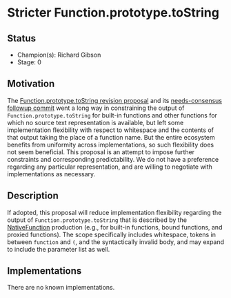 # Stricter Function.prototype.toString

## Status

* Champion(s): Richard Gibson
* Stage: 0

## Motivation

The
[Function.prototype.toString revision proposal](https://github.com/tc39/Function-prototype-toString-revision)
and its
[needs-consensus followup commit](https://github.com/tc39/ecma262/commit/552407b105696bafa4e641bf2f5db61ad39c65ab)
went a long way in constraining the output of `Function.prototype.toString` for
built-in functions and other functions for which no source text representation
is available, but left some implementation flexibility with respect to
whitespace and the contents of that output taking the place of a function name.
But the entire ecosystem benefits from uniformity across implementations, so
such flexibility does not seem beneficial.
This proposal is an attempt to impose further constraints and corresponding
predictability.
We do not have a preference regarding any particular representation, and are
willing to negotiate with implementations as necessary.

<!--
## Use cases

**Use case 1**: description
-->

## Description

If adopted, this proposal will reduce implementation flexibility regarding the
output of `Function.prototype.toString` that is described by the
[NativeFunction](https://tc39.es/ecma262/multipage/fundamental-objects.html#prod-NativeFunction) 
production (e.g., for built-in functions, bound functions, and proxied
functions).
The scope specifically includes whitespace, tokens in between `function` and
`(`, and the syntactically invalid body, and may expand to include the parameter
list as well.
  
<!--
## Comparison 
-->
  
## Implementations
 
There are no known implementations.

<!--
### Polyfill/transpiler implementations

### Native implementations

- [V8]() (*Links to tracking issues in each JS engine*)
- [JSC]()
- [SpiderMonkey]()
- ...
-->

<!--
## Q&A

**Q**: Why is the proposal this way?

**A**: Because reasons!
-->
